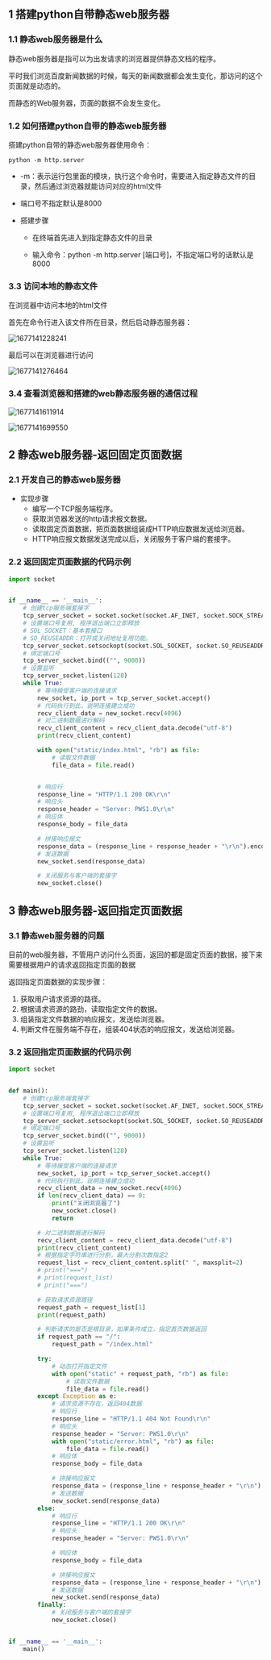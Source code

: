 ## 1 搭建python自带静态web服务器

### 1.1 静态web服务器是什么

静态web服务器是指可以为出发请求的浏览器提供静态文档的程序。

平时我们浏览百度新闻数据的时候，每天的新闻数据都会发生变化，那访问的这个页面就是动态的。

而静态的Web服务器，页面的数据不会发生变化。

### 1.2 如何搭建python自带的静态web服务器

搭建python自带的静态web服务器使用命令：

`python -m http.server`

+ -m：表示运行包里面的模块，执行这个命令时，需要进入指定静态文件的目录，然后通过浏览器就能访问对应的html文件

+ 端口号不指定默认是8000

+ 搭建步骤

  + 在终端首先进入到指定静态文件的目录

  + 输入命令：python -m http.server [端口号]，不指定端口号的话默认是8000


### 3.3 访问本地的静态文件

在浏览器中访问本地的html文件

首先在命令行进入该文件所在目录，然后启动静态服务器：

![1677141228241](imgs\1677141228241.png)

最后可以在浏览器进行访问

![1677141276464](imgs\1677141276464.png)

### 3.4 查看浏览器和搭建的web静态服务器的通信过程

![1677141611914](imgs\1677141611914.png)

![1677141699550](imgs\1677141699550.png)

## 2 静态web服务器-返回固定页面数据

### 2.1 开发自己的静态web服务器

+ 实现步骤
  + 编写一个TCP服务端程序。
  + 获取浏览器发送的http请求报文数据。
  + 读取固定页面数据，把页面数据组装成HTTP响应数据发送给浏览器。
  + HTTP响应报文数据发送完成以后，关闭服务于客户端的套接字。

### 2.2 返回固定页面数据的代码示例

```python
import socket


if __name__ == '__main__':
    # 创建tcp服务端套接字
    tcp_server_socket = socket.socket(socket.AF_INET, socket.SOCK_STREAM)
    # 设置端口号复用, 程序退出端口立即释放
    # SOL_SOCKET：基本套接口
    # SO_REUSEADDR：打开或关闭地址复用功能。
    tcp_server_socket.setsockopt(socket.SOL_SOCKET, socket.SO_REUSEADDR, True)
    # 绑定端口号
    tcp_server_socket.bind(("", 9000))
    # 设置监听
    tcp_server_socket.listen(128)
    while True:
        # 等待接受客户端的连接请求
        new_socket, ip_port = tcp_server_socket.accept()
        # 代码执行到此，说明连接建立成功
        recv_client_data = new_socket.recv(4096)
        # 对二进制数据进行解码
        recv_client_content = recv_client_data.decode("utf-8")
        print(recv_client_content)

        with open("static/index.html", "rb") as file:
            # 读取文件数据
            file_data = file.read()


        # 响应行
        response_line = "HTTP/1.1 200 OK\r\n"
        # 响应头
        response_header = "Server: PWS1.0\r\n"
        # 响应体
        response_body = file_data

        # 拼接响应报文
        response_data = (response_line + response_header + "\r\n").encode("utf-8") + response_body
        # 发送数据
        new_socket.send(response_data)

        # 关闭服务与客户端的套接字
        new_socket.close()
```

## 3 静态web服务器-返回指定页面数据

### 3.1 静态web服务器的问题

目前的web服务器，不管用户访问什么页面，返回的都是固定页面的数据，接下来需要根据用户的请求返回指定页面的数据

返回指定页面数据的实现步骤：

1. 获取用户请求资源的路径。
2. 根据请求资源的路劲，读取指定文件的数据。
3. 组装指定文件数据的响应报文，发送给浏览器。
4. 判断文件在服务端不存在，组装404状态的响应报文，发送给浏览器。

### 3.2 返回指定页面数据的代码示例

```python
import socket


def main():
    # 创建tcp服务端套接字
    tcp_server_socket = socket.socket(socket.AF_INET, socket.SOCK_STREAM)
    # 设置端口号复用, 程序退出端口立即释放
    tcp_server_socket.setsockopt(socket.SOL_SOCKET, socket.SO_REUSEADDR, True)
    # 绑定端口号
    tcp_server_socket.bind(("", 9000))
    # 设置监听
    tcp_server_socket.listen(128)
    while True:
        # 等待接受客户端的连接请求
        new_socket, ip_port = tcp_server_socket.accept()
        # 代码执行到此，说明连接建立成功
        recv_client_data = new_socket.recv(4096)
        if len(recv_client_data) == 0:
            print("关闭浏览器了")
            new_socket.close()
            return

        # 对二进制数据进行解码
        recv_client_content = recv_client_data.decode("utf-8")
        print(recv_client_content)
        # 根据指定字符串进行分割，最大分割次数指定2
        request_list = recv_client_content.split(" ", maxsplit=2)
        # print("===")
        # print(request_list)
        # print("===")

        # 获取请求资源路径
        request_path = request_list[1]
        print(request_path)

        # 判断请求的是否是根目录，如果条件成立，指定首页数据返回
        if request_path == "/":
            request_path = "/index.html"

        try:
            # 动态打开指定文件
            with open("static" + request_path, "rb") as file:
                # 读取文件数据
                file_data = file.read()
        except Exception as e:
            # 请求资源不存在，返回404数据
            # 响应行
            response_line = "HTTP/1.1 404 Not Found\r\n"
            # 响应头
            response_header = "Server: PWS1.0\r\n"
            with open("static/error.html", "rb") as file:
                file_data = file.read()
            # 响应体
            response_body = file_data

            # 拼接响应报文
            response_data = (response_line + response_header + "\r\n").encode("utf-8") + response_body
            # 发送数据
            new_socket.send(response_data)
        else:
            # 响应行
            response_line = "HTTP/1.1 200 OK\r\n"
            # 响应头
            response_header = "Server: PWS1.0\r\n"

            # 响应体
            response_body = file_data

            # 拼接响应报文
            response_data = (response_line + response_header + "\r\n").encode("utf-8") + response_body
            # 发送数据
            new_socket.send(response_data)
        finally:
            # 关闭服务与客户端的套接字
            new_socket.close()


if __name__ == '__main__':
    main()
```

